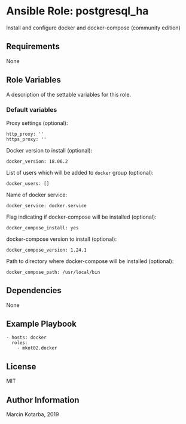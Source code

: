 # Ansible Role: postgresql_ha
Install and configure docker and docker-compose (community edition)

## Requirements
None

## Role Variables
A description of the settable variables for this role. 

### Default variables
Proxy settings (optional):
```
http_proxy: ''
https_proxy: ''
```

Docker version to install (optional):
```
docker_version: 18.06.2
```

List of users which will be added to `docker` group (optional):
```
docker_users: []
```

Name of docker service:
```
docker_service: docker.service
```

Flag indicating if docker-compose will be installed (optional):
```
docker_compose_install: yes
```

docker-compose version to install (optional):
```
docker_compose_version: 1.24.1
```

Path to directory where docker-compose will be installed (optional):
```
docker_compose_path: /usr/local/bin
```

## Dependencies
None

## Example Playbook
```
- hosts: docker
  roles:
    - mkot02.docker
```

## License
MIT

## Author Information
Marcin Kotarba, 2019
